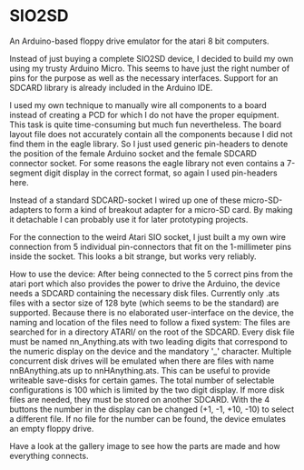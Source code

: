 # SIO2SD
An Arduino-based floppy drive emulator for the atari 8 bit computers.

Instead of just buying a complete SIO2SD device, I decided to build my own using my trusty Arduino Micro. 
This seems to have just the right number of pins for the purpose as well as the necessary interfaces. 
Support for an SDCARD library is already included in the Arduino IDE.

I used my own technique to manually wire all components to a board instead of creating a PCD for which I 
do not have the proper equipment. This task is quite time-consuming but much fun nevertheless.
The board layout file does not accurately contain all the components because I did not find them in 
the eagle library. So I just used generic pin-headers to denote the position of the female Arduino
socket and the female SDCARD connector socket. For some reasons the eagle library not even contains a 7-segment
digit display in the correct format, so again I used pin-headers here.

Instead of a standard SDCARD-socket I wired up one of these micro-SD-adapters to form a kind of breakout adapter
for a micro-SD card. By making it detachable I can probably use it for later prototyping projects. 

For the connection to the weird Atari SIO socket, I just built a my own wire connection from 5 individual pin-connectors
that fit on the 1-millimeter pins inside the socket. This looks a bit strange, but works very reliably.

How to use the device:
After being connected to the 5 correct pins from the atari port which also provides the power to drive the Arduino,
the device needs a SDCARD containing the necessary disk files. Currently only .ats files with a sector size of 128 byte 
(which seems to be the standard) are supported. Because there is no elaborated user-interface on the device, 
the naming and location of the files need to follow a fixed system: The files are searched for in a directory ATARI/
on the root of the SDCARD. Every disk file must be named nn_Anything.ats with two leading digits that correspond to the 
numeric display on the device and the mandatory '_' character. Multiple concurrent disk drives will be emulated when there 
are files with name nnBAnything.ats up to nnHAnything.ats. This can be useful to provide writeable save-disks for certain games.
The total number of selectable configurations is 100 which is limited by the two digit display.
If more disk files are needed, they must be stored on another SDCARD.
With the 4 buttons the number in the display can be changed (+1, -1, +10, -10) to select a different file. 
If no file for the number can be found, the device emulates an empty floppy drive. 

Have a look at the gallery image to see how the parts are made and how everything connects.